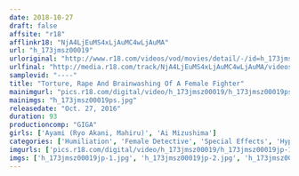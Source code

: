 ```yaml
---
date: 2018-10-27
draft: false
affsite: "r18"
afflinkr18: "NjA4LjEuMS4xLjAuMC4wLjAuMA"
url: "h_173jmsz00019"
urloriginal: "http://www.r18.com/videos/vod/movies/detail/-/id=h_173jmsz00019"
urlfinal: "http://media.r18.com/track/NjA4LjEuMS4xLjAuMC4wLjAuMA/videos/vod/movies/detail/-/id=h_173jmsz00019"
samplevid: "----"
title: "Torture, Rape And Brainwashing Of A Female Fighter"
mainimgurl: "pics.r18.com/digital/video/h_173jmsz00019/h_173jmsz00019ps.jpg"
mainimgs: "h_173jmsz00019ps.jpg"
releasedate: "Oct. 27, 2016"
duration: 93
productioncomp: "GIGA"
girls: ['Ayami (Ryo Akani, Mahiru)', 'Ai Mizushima']
categories: ['Humiliation', 'Female Detective', 'Special Effects', 'Hypnotism']
imgurls: ['pics.r18.com/digital/video/h_173jmsz00019/h_173jmsz00019jp-1.jpg', 'pics.r18.com/digital/video/h_173jmsz00019/h_173jmsz00019jp-2.jpg', 'pics.r18.com/digital/video/h_173jmsz00019/h_173jmsz00019jp-3.jpg', 'pics.r18.com/digital/video/h_173jmsz00019/h_173jmsz00019jp-4.jpg', 'pics.r18.com/digital/video/h_173jmsz00019/h_173jmsz00019jp-5.jpg', 'pics.r18.com/digital/video/h_173jmsz00019/h_173jmsz00019jp-6.jpg', 'pics.r18.com/digital/video/h_173jmsz00019/h_173jmsz00019jp-7.jpg', 'pics.r18.com/digital/video/h_173jmsz00019/h_173jmsz00019jp-8.jpg', 'pics.r18.com/digital/video/h_173jmsz00019/h_173jmsz00019jp-9.jpg', 'pics.r18.com/digital/video/h_173jmsz00019/h_173jmsz00019jp-10.jpg', 'pics.r18.com/digital/video/h_173jmsz00019/h_173jmsz00019jp-11.jpg', 'pics.r18.com/digital/video/h_173jmsz00019/h_173jmsz00019jp-12.jpg', 'pics.r18.com/digital/video/h_173jmsz00019/h_173jmsz00019jp-13.jpg', 'pics.r18.com/digital/video/h_173jmsz00019/h_173jmsz00019jp-14.jpg', 'pics.r18.com/digital/video/h_173jmsz00019/h_173jmsz00019jp-15.jpg', 'pics.r18.com/digital/video/h_173jmsz00019/h_173jmsz00019jp-16.jpg', 'pics.r18.com/digital/video/h_173jmsz00019/h_173jmsz00019jp-17.jpg', 'pics.r18.com/digital/video/h_173jmsz00019/h_173jmsz00019jp-18.jpg', 'pics.r18.com/digital/video/h_173jmsz00019/h_173jmsz00019jp-19.jpg', 'pics.r18.com/digital/video/h_173jmsz00019/h_173jmsz00019jp-20.jpg']
imgs: ['h_173jmsz00019jp-1.jpg', 'h_173jmsz00019jp-2.jpg', 'h_173jmsz00019jp-3.jpg', 'h_173jmsz00019jp-4.jpg', 'h_173jmsz00019jp-5.jpg', 'h_173jmsz00019jp-6.jpg', 'h_173jmsz00019jp-7.jpg', 'h_173jmsz00019jp-8.jpg', 'h_173jmsz00019jp-9.jpg', 'h_173jmsz00019jp-10.jpg', 'h_173jmsz00019jp-11.jpg', 'h_173jmsz00019jp-12.jpg', 'h_173jmsz00019jp-13.jpg', 'h_173jmsz00019jp-14.jpg', 'h_173jmsz00019jp-15.jpg', 'h_173jmsz00019jp-16.jpg', 'h_173jmsz00019jp-17.jpg', 'h_173jmsz00019jp-18.jpg', 'h_173jmsz00019jp-19.jpg', 'h_173jmsz00019jp-20.jpg']
---
```

